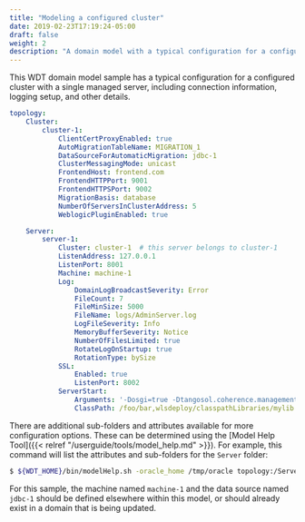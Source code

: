 ```yaml
---
title: "Modeling a configured cluster"
date: 2019-02-23T17:19:24-05:00
draft: false
weight: 2
description: "A domain model with a typical configuration for a configured cluster."
---
```


This WDT domain model sample has a typical configuration for a configured cluster with a single managed server, including connection information, logging setup, and other details.

```yaml
topology:
    Cluster:
        cluster-1:
            ClientCertProxyEnabled: true
            AutoMigrationTableName: MIGRATION_1
            DataSourceForAutomaticMigration: jdbc-1
            ClusterMessagingMode: unicast
            FrontendHost: frontend.com
            FrontendHTTPPort: 9001
            FrontendHTTPSPort: 9002
            MigrationBasis: database
            NumberOfServersInClusterAddress: 5
            WeblogicPluginEnabled: true

    Server:
        server-1:
            Cluster: cluster-1  # this server belongs to cluster-1
            ListenAddress: 127.0.0.1
            ListenPort: 8001
            Machine: machine-1
            Log:
                DomainLogBroadcastSeverity: Error
                FileCount: 7
                FileMinSize: 5000
                FileName: logs/AdminServer.log
                LogFileSeverity: Info
                MemoryBufferSeverity: Notice
                NumberOfFilesLimited: true
                RotateLogOnStartup: true
                RotationType: bySize
            SSL:
                Enabled: true
                ListenPort: 8002
            ServerStart:
                Arguments: '-Dosgi=true -Dtangosol.coherence.management=all'
                ClassPath: /foo/bar,wlsdeploy/classpathLibraries/mylib.jar
```
There are additional sub-folders and attributes available for more configuration options. These can be determined using the [Model Help Tool]({{< relref "/userguide/tools/model_help.md" >}}). For example, this command will list the attributes and sub-folders for the `Server` folder:
```bash
$ ${WDT_HOME}/bin/modelHelp.sh -oracle_home /tmp/oracle topology:/Server
```

For this sample, the machine named `machine-1` and the data source named `jdbc-1` should be defined elsewhere within this model, or should already exist in a domain that is being updated.
